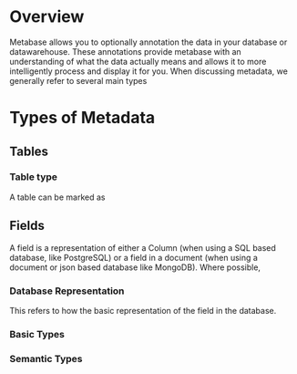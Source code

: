 # Overview

Metabase allows you to optionally annotation the data in your database or datawarehouse. These annotations provide metabase with an understanding of what the data actually means and allows it to more intelligently process and display it for you. When discussing metadata, we generally refer to several main types


# Types of Metadata

## Tables

### Table type

A table can be marked as 


## Fields

A field is a representation of either a Column (when using a SQL based database, like PostgreSQL) or a field in a document (when using a document or json based database like MongoDB). Where possible, 


### Database Representation

This refers to how the basic representation of the field in the database. 

### Basic Types

### Semantic Types

